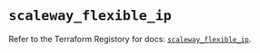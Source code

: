 # `scaleway_flexible_ip`

Refer to the Terraform Registory for docs: [`scaleway_flexible_ip`](https://registry.terraform.io/providers/scaleway/scaleway/2.18.0/docs/resources/flexible_ip).
